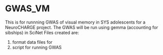 # GWAS_VM
This is for runnning GWAS of visual memory in SYS adolescents for a NeuroCHARGE project.
The GWAS will be run using gemma (accounting for sibships) in SciNet
Files created are:
1. format data files for 
2. script for running GWAS  
